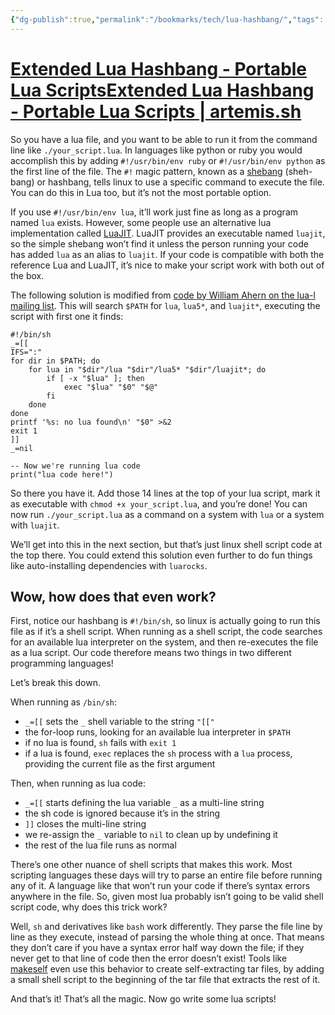 ```yaml
---
{"dg-publish":true,"permalink":"/bookmarks/tech/lua-hashbang/","tags":["bestpractices","coding","interesting","linux","tutorial"]}
---
```



# [Extended Lua Hashbang - Portable Lua ScriptsExtended Lua Hashbang - Portable Lua Scripts | artemis.sh](https://artemis.sh/2021/04/25/lua-hashbang-executable-lua-script.html)

So you have a lua file, and you want to be able to run it from the command line like `./your_script.lua`. In languages like python or ruby you would accomplish this by adding `#!/usr/bin/env ruby` or `#!/usr/bin/env python` as the first line of the file. The `#!` magic pattern, known as a [shebang](<https://en.wikipedia.org/wiki/Shebang_(Unix)>) (sheh-bang) or hashbang, tells linux to use a specific command to execute the file. You can do this in Lua too, but it’s not the most portable option.

If you use `#!/usr/bin/env lua`, it’ll work just fine as long as a program named `lua` exists. However, some people use an alternative lua implementation called [LuaJIT](https://luajit.org/). LuaJIT provides an executable named `luajit`, so the simple shebang won’t find it unless the person running your code has added `lua` as an alias to `luajit`. If your code is compatible with both the reference Lua and LuaJIT, it’s nice to make your script work with both out of the box.

The following solution is modified from [code by William Ahern on the lua-l mailing list](http://lua-users.org/lists/lua-l/2015-01/msg00633.html). This will search `$PATH` for `lua`, `lua5*`, and `luajit*`, executing the script with first one it finds:

```
#!/bin/sh
_=[[
IFS=":"
for dir in $PATH; do
    for lua in "$dir"/lua "$dir"/lua5* "$dir"/luajit*; do
        if [ -x "$lua" ]; then
            exec "$lua" "$0" "$@"
        fi
    done
done
printf '%s: no lua found\n' "$0" >&2
exit 1
]]
_=nil

-- Now we're running lua code
print("lua code here!")

```

So there you have it. Add those 14 lines at the top of your lua script, mark it as executable with `chmod +x your_script.lua`, and you’re done! You can now run `./your_script.lua` as a command on a system with `lua` or a system with `luajit`.

We’ll get into this in the next section, but that’s just linux shell script code at the top there. You could extend this solution even further to do fun things like auto-installing dependencies with `luarocks`.

## Wow, how does that even work?

First, notice our hashbang is `#!/bin/sh`, so linux is actually going to run this file as if it’s a shell script. When running as a shell script, the code searches for an available lua interpreter on the system, and then re-executes the file as a lua script. Our code therefore means two things in two different programming languages!

Let’s break this down.

When running as `/bin/sh`:

- `_=[[` sets the `_` shell variable to the string `"[["`
- the for-loop runs, looking for an available lua interpreter in `$PATH`
- if no lua is found, `sh` fails with `exit 1`
- if a lua is found, `exec` replaces the `sh` process with a `lua` process, providing the current file as the first argument

Then, when running as lua code:

- `_=[[` starts defining the lua variable `_` as a multi-line string
- the sh code is ignored because it’s in the string
- `]]` closes the multi-line string
- we re-assign the `_` variable to `nil` to clean up by undefining it
- the rest of the lua file runs as normal

There’s one other nuance of shell scripts that makes this work. Most scripting languages these days will try to parse an entire file before running any of it. A language like that won’t run your code if there’s syntax errors anywhere in the file. So, given most lua probably isn’t going to be valid shell script code, why does this trick work?

Well, `sh` and derivatives like `bash` work differently. They parse the file line by line as they execute, instead of parsing the whole thing at once. That means they don’t care if you have a syntax error half way down the file; if they never get to that line of code then the error doesn’t exist! Tools like [makeself](https://makeself.io/) even use this behavior to create self-extracting tar files, by adding a small shell script to the beginning of the tar file that extracts the rest of it.

And that’s it! That’s all the magic. Now go write some lua scripts!
